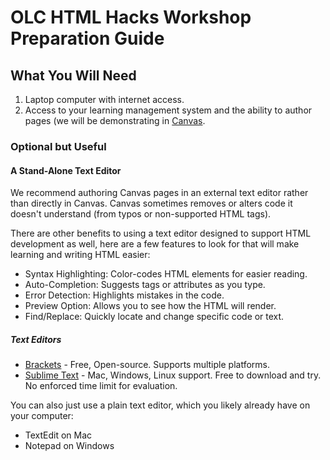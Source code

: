 
# OLC HTML Hacks Workshop Preparation Guide

## What You Will Need

1. Laptop computer with internet access.
2. Access to your learning management system and the ability to author pages (we will be demonstrating in [Canvas](https://www.instructure.com/canvas).

### Optional but Useful

#### A Stand-Alone Text Editor

We recommend authoring Canvas pages in an external text editor rather than directly in Canvas. Canvas sometimes removes or alters code it doesn't understand (from typos or non-supported HTML tags).

There are other benefits to using a text editor designed to support HTML development as well, here are a few features to look for that will make learning and writing HTML easier:

- Syntax Highlighting: Color-codes HTML elements for easier reading.
- Auto-Completion: Suggests tags or attributes as you type.
- Error Detection: Highlights mistakes in the code.
- Preview Option: Allows you to see how the HTML will render.
- Find/Replace: Quickly locate and change specific code or text.

##### Text Editors

- [Brackets](https://brackets.io/) - Free, Open-source. Supports multiple platforms.
- [Sublime Text](http://www.sublimetext.com/) - Mac, Windows, Linux support. 
Free to download and try. No enforced time limit for evaluation.

You can also just use a plain text editor, which you likely already have on your computer:

- TextEdit on Mac
- Notepad on Windows